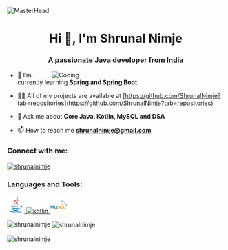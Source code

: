 ![MasterHead](https://repository-images.githubusercontent.com/588181932/e36ec678-7984-4cdd-8e4c-a3932772ff8e)
<h1 align="center">Hi 👋, I'm Shrunal Nimje</h1>
<h3 align="center">A passionate Java developer from India</h3>
<img align="right" alt="Coding" width="400" src="https://www.lambdatest.com/resources/images/news24.gif">

- 🌱 I’m currently learning **Spring and Spring Boot**

- 👨‍💻 All of my projects are available at [https://github.com/ShrunalNimje?tab=repositories](https://github.com/ShrunalNimje?tab=repositories)

- 💬 Ask me about **Core Java, Kotlin, MySQL and DSA**

- 📫 How to reach me **shrunalnimje@gmail.com**

<h3 align="left">Connect with me:</h3>
<p align="left">
<a href="https://linkedin.com/in/shrunalnimje" target="blank"><img align="center" src="https://raw.githubusercontent.com/rahuldkjain/github-profile-readme-generator/master/src/images/icons/Social/linked-in-alt.svg" alt="shrunalnimje" height="30" width="40" /></a>
</p>

<h3 align="left">Languages and Tools:</h3>
<p align="left"> <a href="https://www.java.com" target="_blank" rel="noreferrer"> <img src="https://raw.githubusercontent.com/devicons/devicon/master/icons/java/java-original.svg" alt="java" width="40" height="40"/> </a> <a href="https://kotlinlang.org" target="_blank" rel="noreferrer"> <img src="https://www.vectorlogo.zone/logos/kotlinlang/kotlinlang-icon.svg" alt="kotlin" width="40" height="40"/> </a> <a href="https://www.mysql.com/" target="_blank" rel="noreferrer"> <img src="https://raw.githubusercontent.com/devicons/devicon/master/icons/mysql/mysql-original-wordmark.svg" alt="mysql" width="40" height="40"/> </a> </p>

<p><img align="left" src="https://github-readme-stats.vercel.app/api/top-langs?username=shrunalnimje&show_icons=true&theme=highcontrast&locale=en&layout=compact" alt="shrunalnimje" /></p>

<p>&nbsp;<img align="center" src="https://github-readme-stats.vercel.app/api?username=shrunalnimje&show_icons=true&theme=highcontrast&locale=en" alt="shrunalnimje" /></p>

<p><img align="center" src="https://github-readme-streak-stats.herokuapp.com/?user=shrunalnimje&theme=highcontrast" alt="shrunalnimje" /></p>
